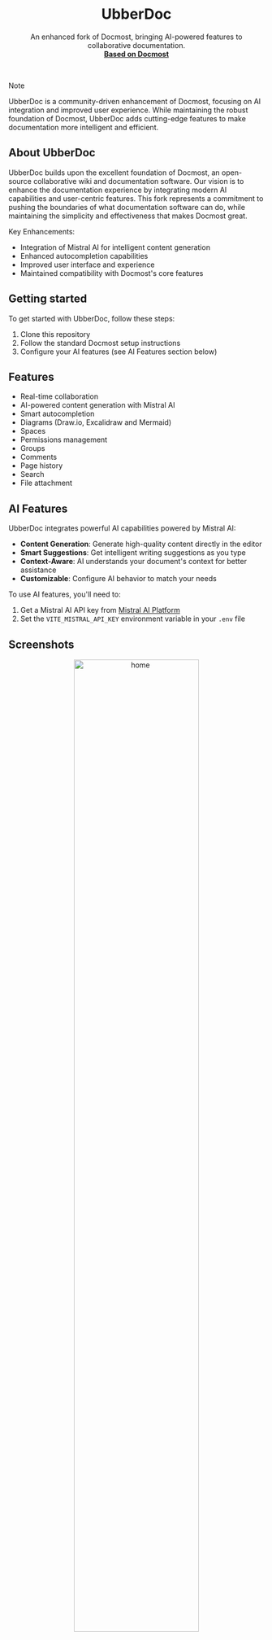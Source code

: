 <div align="center">
    <h1><b>UbberDoc</b></h1>
    <p>
        An enhanced fork of Docmost, bringing AI-powered features to collaborative documentation.
        <br />
        <a href="https://github.com/docmost/docmost"><strong>Based on Docmost</strong></a>
    </p>
</div>
<br />

> [!NOTE]  
> UbberDoc is a community-driven enhancement of Docmost, focusing on AI integration and improved user experience. While maintaining the robust foundation of Docmost, UbberDoc adds cutting-edge features to make documentation more intelligent and efficient.

## About UbberDoc
UbberDoc builds upon the excellent foundation of Docmost, an open-source collaborative wiki and documentation software. Our vision is to enhance the documentation experience by integrating modern AI capabilities and user-centric features. This fork represents a commitment to pushing the boundaries of what documentation software can do, while maintaining the simplicity and effectiveness that makes Docmost great.

Key Enhancements:
- Integration of Mistral AI for intelligent content generation
- Enhanced autocompletion capabilities
- Improved user interface and experience
- Maintained compatibility with Docmost's core features

## Getting started
To get started with UbberDoc, follow these steps:
1. Clone this repository
2. Follow the standard Docmost setup instructions
3. Configure your AI features (see AI Features section below)

## Features
- Real-time collaboration
- AI-powered content generation with Mistral AI
- Smart autocompletion
- Diagrams (Draw.io, Excalidraw and Mermaid)
- Spaces
- Permissions management
- Groups
- Comments
- Page history
- Search
- File attachment

## AI Features
UbberDoc integrates powerful AI capabilities powered by Mistral AI:
- **Content Generation**: Generate high-quality content directly in the editor
- **Smart Suggestions**: Get intelligent writing suggestions as you type
- **Context-Aware**: AI understands your document's context for better assistance
- **Customizable**: Configure AI behavior to match your needs

To use AI features, you'll need to:
1. Get a Mistral AI API key from [Mistral AI Platform](https://mistral.ai)
2. Set the `VITE_MISTRAL_API_KEY` environment variable in your `.env` file

## Screenshots
<p align="center">
<img alt="home" src="https://docmost.com/screenshots/home.png" width="70%">
<img alt="editor" src="https://docmost.com/screenshots/editor.png" width="70%">
</p>

## Contributing 
We welcome contributions! Whether it's bug fixes, new features, or improvements to documentation, your help is appreciated.

## Acknowledgments
- [Docmost](https://github.com/docmost/docmost) - The original project that made this enhancement possible
- [Mistral AI](https://mistral.ai) - For providing the AI capabilities
- All contributors to both Docmost and UbberDoc

## License
This project maintains the same license as Docmost. See the LICENSE file for details.
